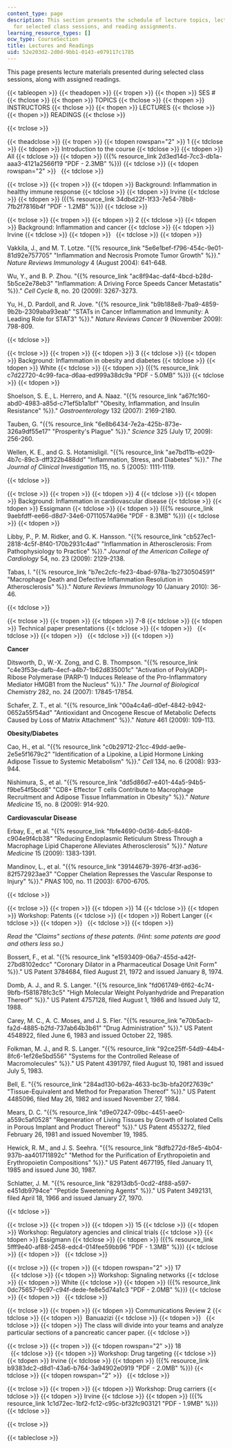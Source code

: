 ```yaml
---
content_type: page
description: This section presents the schedule of lecture topics, lecture slides
  for selected class sessions, and reading assignments.
learning_resource_types: []
ocw_type: CourseSection
title: Lectures and Readings
uid: 52e203d2-2d0d-9bb1-0143-e079117c1785
---
```


This page presents lecture materials presented during selected class sessions, along with assigned readings.

{{< tableopen >}}
{{< theadopen >}}
{{< tropen >}}
{{< thopen >}}
SES #
{{< thclose >}}
{{< thopen >}}
TOPICS
{{< thclose >}}
{{< thopen >}}
INSTRUCTORS
{{< thclose >}}
{{< thopen >}}
LECTURES
{{< thclose >}}
{{< thopen >}}
READINGS
{{< thclose >}}

{{< trclose >}}

{{< theadclose >}}
{{< tropen >}}
{{< tdopen rowspan="2" >}}
1
{{< tdclose >}}
{{< tdopen >}}
Introduction to the course
{{< tdclose >}}
{{< tdopen >}}
All
{{< tdclose >}}
{{< tdopen >}}
({{% resource_link 2d3ed14d-7cc3-db1a-aaa3-4121a2566f19 "PDF - 2.3MB" %}})
{{< tdclose >}}
{{< tdopen rowspan="2" >}}
 
{{< tdclose >}}

{{< trclose >}}
{{< tropen >}}
{{< tdopen >}}
Background: Inflammation in healthy immune response
{{< tdclose >}}
{{< tdopen >}}
Irvine
{{< tdclose >}}
{{< tdopen >}}
({{% resource_link 34dbd22f-1f33-7e54-78b8-7fb2f7816b4f "PDF - 1.2MB" %}})
{{< tdclose >}}

{{< trclose >}}
{{< tropen >}}
{{< tdopen >}}
2
{{< tdclose >}}
{{< tdopen >}}
Background: Inflammation and cancer
{{< tdclose >}}
{{< tdopen >}}
Irvine
{{< tdclose >}}
{{< tdopen >}}
 
{{< tdclose >}}
{{< tdopen >}}


Vakkila, J., and M. T. Lotze. "{{% resource_link "5e6e1bef-f796-454c-9e01-81d92e757705" "Inflammation and Necrosis Promote Tumor Growth" %}}." _Nature Reviews Immunology_ 4 (August 2004): 641-648.

Wu, Y., and B. P. Zhou. "{{% resource_link "ac8f94ac-daf4-4bcd-b28d-5b5ce2e78eb3" "Inflammation: A Driving Force Speeds Cancer Metastatis" %}}." _Cell Cycle_ 8, no. 20 (2009): 3267-3273.

Yu, H., D. Pardoll, and R. Jove. "{{% resource_link "b9b188e8-7ba9-4859-9b2b-2309aba93eab" "STATs in Cancer Inflammation and Immunity: A Leading Role for STAT3" %}}." _Nature Reviews Cancer_ 9 (November 2009): 798-809.


{{< tdclose >}}

{{< trclose >}}
{{< tropen >}}
{{< tdopen >}}
3
{{< tdclose >}}
{{< tdopen >}}
Background: Inflammation in obesity and diabetes
{{< tdclose >}}
{{< tdopen >}}
White
{{< tdclose >}}
{{< tdopen >}}
({{% resource_link c7d22720-4c99-faca-d6aa-ed999a38dc9a "PDF - 5.0MB" %}})
{{< tdclose >}}
{{< tdopen >}}


Shoelson, S. E., L. Herrero, and A. Naaz. "{{% resource_link "a67fc160-abd0-4983-a85d-c71ef5b1a1bf" "Obesity, Inflammation, and Insulin Resistance" %}}." _Gastroenterology_ 132 (2007): 2169-2180.

Tauben, G. "{{% resource_link "6e8b6434-7e2a-425b-873e-326a9df55e17" "Prosperity's Plague" %}}." _Science_ 325 (July 17, 2009): 256-260.

Wellen, K. E., and G. S. Hotamisligil. "{{% resource_link "ae7bd11b-e029-4b7c-89c3-dff322b488dd" "Inflammation, Stress, and Diabetes" %}}." _The Journal of Clinical Investigation_ 115, no. 5 (2005): 1111-1119.


{{< tdclose >}}

{{< trclose >}}
{{< tropen >}}
{{< tdopen >}}
4
{{< tdclose >}}
{{< tdopen >}}
Background: Inflammation in cardiovascular disease
{{< tdclose >}}
{{< tdopen >}}
Essigmann
{{< tdclose >}}
{{< tdopen >}}
({{% resource_link 9aebfdff-ee66-d8d7-34e6-07110574a96e "PDF - 8.3MB" %}})
{{< tdclose >}}
{{< tdopen >}}


Libby, P., P. M. Ridker, and G. K. Hansson. "{{% resource_link "cb527ec1-2818-4c5f-8f40-170b2931c4ad" "Inflammation in Atherosclerosis: From Pathophysiology to Practice" %}}." _Journal of the American College of Cardiology_ 54, no. 23 (2009): 2129-2138.

Tabas, I. "{{% resource_link "b7ec2cfc-fe23-4bad-978a-1b2730504591" "Macrophage Death and Defective Inflammation Resolution in Atherosclerosis" %}}." _Nature Reviews Immunology_ 10 (January 2010): 36-46.


{{< tdclose >}}

{{< trclose >}}
{{< tropen >}}
{{< tdopen >}}
7-8
{{< tdclose >}}
{{< tdopen >}}
Technical paper presentations
{{< tdclose >}}
{{< tdopen >}}
 
{{< tdclose >}}
{{< tdopen >}}
 
{{< tdclose >}}
{{< tdopen >}}


**Cancer**

Ditsworth, D., W.-X. Zong, and C. B. Thompson. "{{% resource_link "c4e3f53e-dafb-4ecf-a4b7-1b62d835001c" "Activation of Poly(ADP)-Ribose Polymerase (PARP-1) Induces Release of the Pro-Inflammatory Mediator HMGB1 from the Nucleus" %}}." _The Journal of Biological Chemistry_ 282, no. 24 (2007): 17845-17854.

Schafer, Z. T., et al. "{{% resource_link "00a4c4a6-d0ef-4842-b942-0652a55f54ad" "Antioxidant and Oncogene Rescue of Metabolic Defects Caused by Loss of Matrix Attachment" %}}." _Nature_ 461 (2009): 109-113.

**Obesity/Diabetes**

Cao, H., et al. "{{% resource_link "c0b29712-21cc-49dd-ae9e-2e5e5f1679c2" "Identification of a Lipokine, a Lipid Hormone Linking Adipose Tissue to Systemic Metabolism" %}}." _Cell_ 134, no. 6 (2008): 933-944.

Nishimura, S., et al. "{{% resource_link "dd5d86d7-e401-44a5-94b5-f9be54f5bcd8" "CD8+ Effector T cells Contribute to Macrophage Recruitment and Adipose Tissue Inflammation in Obesity" %}}." _Nature Medicine_ 15, no. 8 (2009): 914-920.

**Cardiovascular Disease**

Erbay, E., et al. "{{% resource_link "fbfe4690-0d36-4db5-8408-c904e9f4cb38" "Reducing Endoplasmic Reticulum Stress Through a Macrophage Lipid Chaperone Alleviates Atherosclerosis" %}}." _Nature Medicine_ 15 (2009): 1383-1391.

Mandinov, L., et al. "{{% resource_link "39144679-3976-4f3f-ad36-82f572923ae3" "Copper Chelation Represses the Vascular Response to Injury" %}}." _PNAS_ 100, no. 11 (2003): 6700-6705.


{{< tdclose >}}

{{< trclose >}}
{{< tropen >}}
{{< tdopen >}}
14
{{< tdclose >}}
{{< tdopen >}}
Workshop: Patents
{{< tdclose >}}
{{< tdopen >}}
Robert Langer
{{< tdclose >}}
{{< tdopen >}}
 
{{< tdclose >}}
{{< tdopen >}}


_Read the "Claims" sections of these patents. (Hint: some patents are good and others less so.)_

Bossert, F., et al. "{{% resource_link "e1593409-06a7-455d-a42f-27bd8102edcc" "Coronary Dilator in a Pharmaceutical Dosage Unit Form" %}}." US Patent 3784684, filed August 21, 1972 and issued January 8, 1974.

Domb, A. J., and R. S. Langer. "{{% resource_link "fd061749-6f62-4c74-9bfb-f581878fc3c5" "High Molecular Weight Polyanhydride and Preparation Thereof" %}}." US Patent 4757128, filed August 1, 1986 and Issued July 12, 1988.

Carey, M. C., A. C. Moses, and J. S. Fler. "{{% resource_link "e70b5acb-fa2d-4885-b2fd-737ab64b3b61" "Drug Administration" %}}." US Patent 4548922, filed June 6, 1983 and issued October 22, 1985.

Folkman, M. J., and R. S. Langer. "{{% resource_link "92ce25ff-54d9-44b4-8fc6-1ef26e5bd556" "Systems for the Controlled Release of Macromolecules" %}}." US Patent 4391797, filed August 10, 1981 and issued July 5, 1983.

Bell, E. "{{% resource_link "284ad130-b62a-4633-bc3b-bfa20f27639c" "Tissue-Equivalent and Method for Preparation Thereof" %}}." US Patent 4485096, filed May 26, 1982 and issued November 27, 1984.

Mears, D. C. "{{% resource_link "d9e07247-09bc-4451-aee0-a559c5af0528" "Regeneration of Living Tissues by Growth of Isolated Cells in Porous Implant and Product Thereof" %}}." US Patent 4553272, filed February 26, 1981 and issued November 19, 1985.

Hewick, R. M., and J. S. Seehra. "{{% resource_link "8dfb272d-f8e5-4b04-937b-aa401711892c" "Method for the Purification of Erythropoietin and Erythropoietin Compositions" %}}." US Patent 4677195, filed January 11, 1985 and issued June 30, 1987.

Schlatter, J. M. "{{% resource_link "82913db5-0cd2-4f88-a597-e451db9794ce" "Peptide Sweetening Agents" %}}." US Patent 3492131, filed April 18, 1966 and issued January 27, 1970.


{{< tdclose >}}

{{< trclose >}}
{{< tropen >}}
{{< tdopen >}}
15
{{< tdclose >}}
{{< tdopen >}}
Workshop: Regulatory agencies and clinical trials
{{< tdclose >}}
{{< tdopen >}}
Essigmann
{{< tdclose >}}
{{< tdopen >}}
({{% resource_link 5fff9e40-af88-2458-edc4-014fee59bb96 "PDF - 1.3MB" %}})
{{< tdclose >}}
{{< tdopen >}}
 
{{< tdclose >}}

{{< trclose >}}
{{< tropen >}}
{{< tdopen rowspan="2" >}}
17  
 
{{< tdclose >}}
{{< tdopen >}}
Workshop: Signaling networks
{{< tdclose >}}
{{< tdopen >}}
White
{{< tdclose >}}
{{< tdopen >}}
({{% resource_link 0dc75657-9c97-c94f-dede-fe8e5d74a1c3 "PDF - 2.0MB" %}})
{{< tdclose >}}
{{< tdopen >}}
 
{{< tdclose >}}

{{< trclose >}}
{{< tropen >}}
{{< tdopen >}}
Communications Review 2
{{< tdclose >}}
{{< tdopen >}}
 Banuazizi
{{< tdclose >}}
{{< tdopen >}}
 
{{< tdclose >}}
{{< tdopen >}}
The class will divide into your teams and analyze particular sections of a pancreatic cancer paper.
{{< tdclose >}}

{{< trclose >}}
{{< tropen >}}
{{< tdopen rowspan="2" >}}
18  
 
{{< tdclose >}}
{{< tdopen >}}
Workshop: Drug targeting
{{< tdclose >}}
{{< tdopen >}}
Irvine
{{< tdclose >}}
{{< tdopen >}}
({{% resource_link b9383dc2-d8d1-43a6-b764-3a94902e0919 "PDF - 2.0MB" %}})
{{< tdclose >}}
{{< tdopen rowspan="2" >}}
 
{{< tdclose >}}

{{< trclose >}}
{{< tropen >}}
{{< tdopen >}}
Workshop: Drug carriers
{{< tdclose >}}
{{< tdopen >}}
Irvine
{{< tdclose >}}
{{< tdopen >}}
({{% resource_link 1c1d72ec-1bf2-fc12-c95c-bf32fc903121 "PDF - 1.9MB" %}})
{{< tdclose >}}

{{< trclose >}}

{{< tableclose >}}